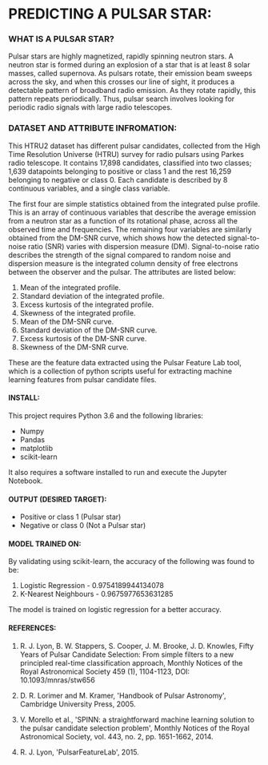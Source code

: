 # PREDICTING A PULSAR STAR:

### WHAT IS A PULSAR STAR?

Pulsar stars are highly magnetized, rapidly spinning neutron stars. A neutron star is formed during an explosion of a star that is at least 8 solar masses, called supernova. As pulsars rotate, their emission beam sweeps across the sky, and when this crosses our line of sight, it produces a detectable pattern of broadband radio emission. As they rotate rapidly, this pattern repeats periodically. Thus, pulsar search involves looking for periodic radio signals with large radio telescopes.


### DATASET AND ATTRIBUTE INFROMATION:

This HTRU2 dataset has different pulsar candidates, collected from the High Time Resolution Universe (HTRU) survey for radio pulsars using Parkes radio telescope. It contains 17,898 candidates, classified into two classes; 1,639 datapoints belonging to positive or class 1 and the rest 16,259 belonging to negative or class 0. Each candidate is described by 8 continuous variables, and a single class variable.

The first four are simple statistics obtained from the integrated pulse profile. This is an array of continuous variables that describe the average emission from a neutron star as a function of its rotational phase, across all the observed time and frequencies. The remaining four variables are similarly obtained from the DM-SNR curve, which shows how the detected signal-to-noise ratio (SNR) varies with dispersion measure (DM). Signal-to-noise ratio describes the strength of the signal compared to random noise and dispersion measure is the integrated column density of free electrons between the observer and the pulsar. The attributes are listed below:

1. Mean of the integrated profile.
2. Standard deviation of the integrated profile.
3. Excess kurtosis of the integrated profile.
4. Skewness of the integrated profile.
5. Mean of the DM-SNR curve.
6. Standard deviation of the DM-SNR curve.
7. Excess kurtosis of the DM-SNR curve.
8. Skewness of the DM-SNR curve.

These are the feature data extracted using the Pulsar Feature Lab tool, which is a collection of python scripts useful for extracting machine learning features from pulsar candidate files.


#### INSTALL:

This project requires Python 3.6 and the following libraries:

* Numpy
* Pandas
* matplotlib
* scikit-learn

It also requires a software installed to run and execute the Jupyter Notebook.


#### OUTPUT (DESIRED TARGET):

* Positive or class 1 (Pulsar star)
* Negative or class 0 (Not a Pulsar star)


#### MODEL TRAINED ON:

By validating using scikit-learn, the accuracy of the following was found to be:

1. Logistic Regression  - 0.9754189944134078
2. K-Nearest Neighbours - 0.9675977653631285

The model is trained on logistic regression for a better accuracy.


#### REFERENCES:

1. R. J. Lyon, B. W. Stappers, S. Cooper, J. M. Brooke, J. D. Knowles, Fifty Years of Pulsar Candidate Selection: From simple filters to a new principled real-time classification approach, Monthly Notices of the Royal Astronomical Society 459 (1), 1104-1123, DOI: 10.1093/mnras/stw656 

2. D. R. Lorimer and M. Kramer, 'Handbook of Pulsar Astronomy', Cambridge University Press, 2005.

3. V. Morello et al., 'SPINN: a straightforward machine learning solution to the pulsar candidate selection problem', Monthly Notices of the Royal Astronomical Society, vol. 443, no. 2, pp. 1651-1662, 2014. 

4. R. J. Lyon, 'PulsarFeatureLab', 2015.

